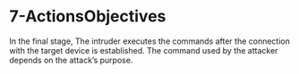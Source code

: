 
# 7-ActionsObjectives

In the final stage, 
The intruder executes the commands after the connection with the target device is established. 
The command used by the attacker depends on the attack’s purpose.